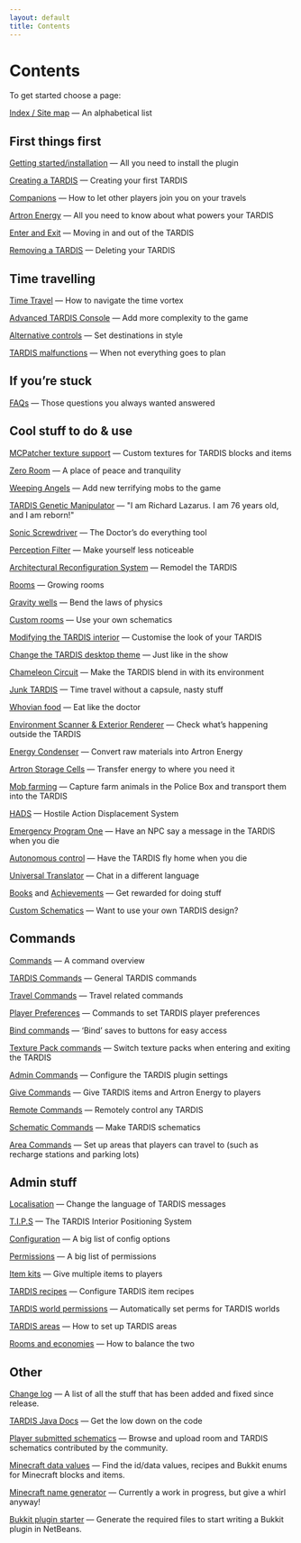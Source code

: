 ```yaml
---
layout: default
title: Contents
---
```


# Contents

To get started choose a page:

[Index / Site map](site-map.html) — An alphabetical list

## First things first

[Getting started/installation](installation.html) — All you need to install the plugin

[Creating a TARDIS](creating-a-tardis.html) — Creating your first TARDIS

[Companions](companions.html) — How to let other players join you on your travels

[Artron Energy](artron-energy.html) — All you need to know about what powers your TARDIS

[Enter and Exit](enter-and-exit.html) — Moving in and out of the TARDIS

[Removing a TARDIS](removing-a-tardis.html) — Deleting your TARDIS

## Time travelling

[Time Travel](time-travel.html) — How to navigate the time vortex

[Advanced TARDIS Console](advanced-console.html) — Add more complexity to the game

[Alternative controls](alt-controls.html) — Set destinations in style

[TARDIS malfunctions](malfunction.html) — When not everything goes to plan

## If you’re stuck

[FAQs](faqs.html) — Those questions you always wanted answered

## Cool stuff to do & use

[MCPatcher texture support](optifine.html) — Custom textures for TARDIS blocks and items

[Zero Room](zero-room.html) — A place of peace and tranquility

[Weeping Angels](weeping-angels.html) — Add new terrifying mobs to the game

[TARDIS Genetic Manipulator](lazarus.html) — "I am Richard Lazarus. I am 76 years old, and I am reborn!"

[Sonic Screwdriver](sonic-screwdriver.html) — The Doctor’s do everything tool

[Perception Filter](perception-filter.html) — Make yourself less noticeable

[Architectural Reconfiguration System](ars.html) — Remodel the TARDIS

[Rooms](rooms.html) — Growing rooms

[Gravity wells](gravity-wells.html) — Bend the laws of physics

[Custom rooms](custom-rooms.html) — Use your own schematics

[Modifying the TARDIS interior](modifying-the-tardis-interior.html) — Customise the look of your TARDIS

[Change the TARDIS desktop theme](desktop-theme.html) — Just like in the show

[Chameleon Circuit](chameleon-circuit.html) — Make the TARDIS blend in with its environment

[Junk TARDIS](junk-tardis.html) — Time travel without a capsule, nasty stuff

[Whovian food](food.html) — Eat like the doctor

[Environment Scanner & Exterior Renderer](scanner.html) — Check what’s happening outside the TARDIS

[Energy Condenser](condenser.html) — Convert raw materials into Artron Energy

[Artron Storage Cells](artron-cells.html) — Transfer energy to where you need it

[Mob farming](farming.html) — Capture farm animals in the Police Box and transport them into the TARDIS

[HADS](hads.html) — Hostile Action Displacement System

[Emergency Program One](emergency-program-one.html) — Have an NPC say a message in the TARDIS when you die

[Autonomous control](autonomous.html) — Have the TARDIS fly home when you die

[Universal Translator](translator.html) — Chat in a different language

[Books](books.html) and [Achievements](achievements.html) — Get rewarded for doing stuff

[Custom Schematics](schematics.html) — Want to use your own TARDIS design?

## Commands

[Commands](commands.html) — A command overview

[TARDIS Commands](tardis-commands.html) — General TARDIS commands

[Travel Commands](travel-commands.html) — Travel related commands

[Player Preferences](player-preferences.html) — Commands to set TARDIS player preferences

[Bind commands](bind-commands.html) — ‘Bind’ saves to buttons for easy access

[Texture Pack commands](texture-commands.html) — Switch texture packs when entering and exiting the TARDIS

[Admin Commands](admin-commands.html) — Configure the TARDIS plugin settings

[Give Commands](give-commands.html) — Give TARDIS items and Artron Energy to players

[Remote Commands](remote-commands.html) — Remotely control any TARDIS

[Schematic Commands](schematic-commands.html) — Make TARDIS schematics

[Area Commands](area-commands.html) — Set up areas that players can travel to (such as recharge stations and parking lots)

## Admin stuff

[Localisation](localisation.html) — Change the language of TARDIS messages

[T.I.P.S](tips.html) — The TARDIS Interior Positioning System

[Configuration](configuration.html) — A big list of config options

[Permissions](permissions.html) — A big list of permissions

[Item kits](kits.html) — Give multiple items to players

[TARDIS recipes](recipes.html) — Configure TARDIS item recipes

[TARDIS world permissions](add-permissions.html) — Automatically set perms for TARDIS worlds

[TARDIS areas](tardis-areas.html) — How to set up TARDIS areas

[Rooms and economies](rooms-and-economies.html) — How to balance the two

## Other

[Change log](change-log.html) — A list of all the stuff that has been added and fixed since release.

[TARDIS Java Docs](http://thenosefairy.duckdns.org/TARDIS_java_docs/index.html) — Get the low down on the code

[Player submitted schematics](http://tardis.thatsnotacreeper.com/) — Browse and upload room and TARDIS schematics contributed by the community.

[Minecraft data values](data-values.html) — Find the id/data values, recipes and Bukkit enums for Minecraft blocks and items.

[Minecraft name generator](name-generator.html) — Currently a work in progress, but give a whirl anyway!

[Bukkit plugin starter](http://thenosefairy.duckdns.org/plugin_starter.php) — Generate the required files to start writing a Bukkit plugin in NetBeans.
